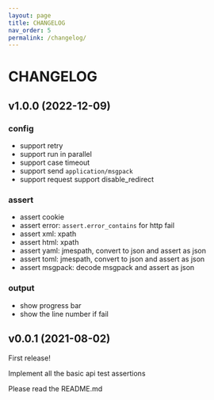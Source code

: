 ```yaml
---
layout: page
title: CHANGELOG
nav_order: 5
permalink: /changelog/
---
```


# CHANGELOG

## v1.0.0 (2022-12-09)

### config

- support retry
- support run in parallel
- support case timeout
- support send `application/msgpack`
- support request support disable_redirect

### assert

- assert cookie
- assert error: `assert.error_contains` for http fail
- assert xml: xpath
- assert html: xpath
- assert yaml: jmespath, convert to json and assert as json
- assert toml: jmespath, convert to json and assert as json
- assert msgpack: decode msgpack and assert as json

### output

- show progress bar
- show the line number if fail


## v0.0.1 (2021-08-02)

First release!

Implement all the basic api test assertions

Please read the README.md

